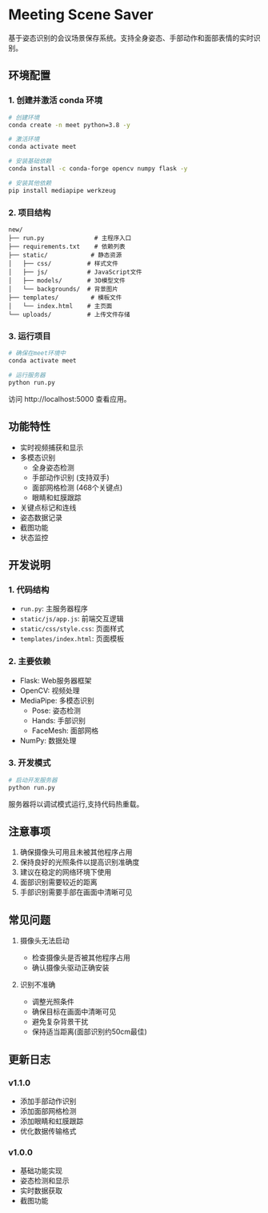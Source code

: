 # Meeting Scene Saver

基于姿态识别的会议场景保存系统。支持全身姿态、手部动作和面部表情的实时识别。

## 环境配置

### 1. 创建并激活 conda 环境

```bash
# 创建环境
conda create -n meet python=3.8 -y

# 激活环境
conda activate meet

# 安装基础依赖
conda install -c conda-forge opencv numpy flask -y

# 安装其他依赖
pip install mediapipe werkzeug
```

### 2. 项目结构

```
new/
├── run.py              # 主程序入口
├── requirements.txt    # 依赖列表
├── static/            # 静态资源
│   ├── css/          # 样式文件
│   ├── js/           # JavaScript文件
│   ├── models/       # 3D模型文件
│   └── backgrounds/  # 背景图片
├── templates/         # 模板文件
│   └── index.html    # 主页面
└── uploads/          # 上传文件存储
```

### 3. 运行项目

```bash
# 确保在meet环境中
conda activate meet

# 运行服务器
python run.py
```

访问 http://localhost:5000 查看应用。

## 功能特性

- 实时视频捕获和显示
- 多模态识别
  - 全身姿态检测
  - 手部动作识别 (支持双手)
  - 面部网格检测 (468个关键点)
  - 眼睛和虹膜跟踪
- 关键点标记和连线
- 姿态数据记录
- 截图功能
- 状态监控

## 开发说明

### 1. 代码结构

- `run.py`: 主服务器程序
- `static/js/app.js`: 前端交互逻辑
- `static/css/style.css`: 页面样式
- `templates/index.html`: 页面模板

### 2. 主要依赖

- Flask: Web服务器框架
- OpenCV: 视频处理
- MediaPipe: 多模态识别
  - Pose: 姿态检测
  - Hands: 手部识别
  - FaceMesh: 面部网格
- NumPy: 数据处理

### 3. 开发模式

```bash
# 启动开发服务器
python run.py
```

服务器将以调试模式运行,支持代码热重载。

## 注意事项

1. 确保摄像头可用且未被其他程序占用
2. 保持良好的光照条件以提高识别准确度
3. 建议在稳定的网络环境下使用
4. 面部识别需要较近的距离
5. 手部识别需要手部在画面中清晰可见

## 常见问题

1. 摄像头无法启动
   - 检查摄像头是否被其他程序占用
   - 确认摄像头驱动正确安装

2. 识别不准确
   - 调整光照条件
   - 确保目标在画面中清晰可见
   - 避免复杂背景干扰
   - 保持适当距离(面部识别约50cm最佳)

## 更新日志

### v1.1.0
- 添加手部动作识别
- 添加面部网格检测
- 添加眼睛和虹膜跟踪
- 优化数据传输格式

### v1.0.0
- 基础功能实现
- 姿态检测和显示
- 实时数据获取
- 截图功能 